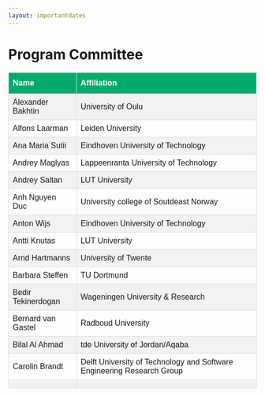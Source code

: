 ```yaml
---
layout: importantdates
---
```


<style>
#customers {
  font-family: Arial, Helvetica, sans-serif;
  border-collapse: collapse;
  width: 100%;
}

#customers td, #customers th {
  border: 1px solid #ddd;
  padding: 8px;
}

#customers tr:nth-child(even){background-color: #f2f2f2;}

#customers tr:hover {background-color: #ddd;}

#customers th {
  padding-top: 12px;
  padding-bottom: 12px;
  text-align: left;
  background-color: #04AA6D;
  color: white;
}
</style>

<div class="col-lg8 mx-auto">
    <h1 class="display-4" style="text-align: left;">
        Program Committee
    </h1>
  
<p>
<table id="customers">
  <tr>
    <th>Name</th>
    <th>Affiliation</th>
  </tr>
  <tr>
    <td>Alexander Bakhtin</td>    <td>University of Oulu</td>
  </tr>
  <tr>
    <td>Alfons Laarman</td>    <td>Leiden University</td>
  </tr>
  <tr>
    <td>Ana Maria Sutii</td>    <td>Eindhoven University of Technology</td>
  </tr>
  <tr>
    <td>Andrey Maglyas</td>    <td>Lappeenranta University of Technology</td>
  </tr>
  <tr>
    <td>Andrey Saltan</td>    <td>LUT University</td>
  </tr>
  <tr>
    <td>Anh Nguyen Duc</td>    <td>University college of Soutdeast Norway</td>
  </tr>
  <tr>
    <td>Anton Wijs</td>    <td>Eindhoven University of Technology</td>
  </tr>
  <tr>
    <td>Antti Knutas</td>    <td>LUT University</td>
  </tr>
  <tr>
    <td>Arnd Hartmanns</td>    <td>University of Twente</td>
  </tr>
  <tr>
    <td>Barbara Steffen</td>    <td>TU Dortmund</td>
  </tr>
  <tr>
    <td>Bedir Tekinerdogan</td>    <td>Wageningen University & Research</td>
  </tr>
  <tr>
    <td>Bernard van Gastel</td>    <td>Radboud University</td>
  </tr>
  <tr>
    <td>Bilal Al Ahmad</td>    <td>tde University of Jordan/Aqaba</td>
  </tr>
  <tr>
    <td>Carolin Brandt</td>    <td>Delft University of Technology and Software Engineering Research Group</td>
  </tr>


  <tr>
    <td> </td>
    <td> </td>
    
  </tr>
</table>
</p>




